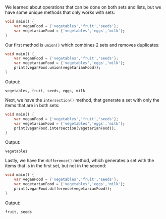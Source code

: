 We learned about operations that can be done on both sets and lists, but we have some unique methods that only works with sets:

```dart
void main() {
    var veganFood = {'vegetables','fruit','seeds'};
    var vegetarianFood = {'vegetables','eggs','milk'};
}
```

Our first method is `union()` which combines 2 sets and removes duplicates:

```dart
void main() {
    var veganFood = {'vegetables','fruit','seeds'};
    var vegetarianFood = {'vegetables','eggs','milk'};
    print(veganFood.union(vegetarianFood));
}
```

Output:

```
vegetables, fruit, seeds, eggs, milk
```

Next, we have the `intersection()` method, that generate a set with only the items that are in both sets:

```dart
void main() {
    var veganFood = {'vegetables','fruit','seeds'};
    var vegetarianFood = {'vegetables','eggs','milk'};
    print(veganFood.intersection(vegetarianFood));
}
```

Output:

```
vegetables
```

Lastly, we have the `difference()` method, which generates a set with the items that is in the first set, but not in the second:

```dart
void main() {
    var veganFood = {'vegetables','fruit','seeds'};
    var vegetarianFood = {'vegetables','eggs','milk'};
    print(veganFood.difference(vegetarianFood));
}
```

Output:

```
fruit, seeds
```
